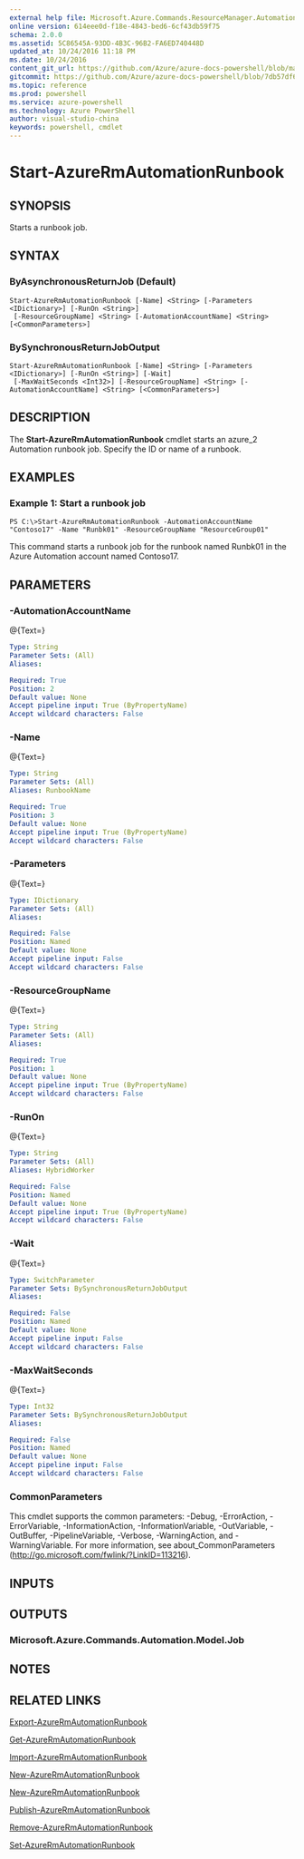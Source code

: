 ```yaml
---
external help file: Microsoft.Azure.Commands.ResourceManager.Automation.dll-Help.xml
online version: 614eee0d-f18e-4843-bed6-6cf43db59f75
schema: 2.0.0
ms.assetid: 5C86545A-93DD-4B3C-96B2-FA6ED740448D
updated_at: 10/24/2016 11:18 PM
ms.date: 10/24/2016
content_git_url: https://github.com/Azure/azure-docs-powershell/blob/master/azureps-cmdlets-docs/ResourceManager/AzureRM.Automation/v2.2.0/Start-AzureRMAutomationRunbook.md
gitcommit: https://github.com/Azure/azure-docs-powershell/blob/7db57df6b5e709a7c001e6de362a1240d7583ae8/azureps-cmdlets-docs/ResourceManager/AzureRM.Automation/v2.2.0/Start-AzureRMAutomationRunbook.md
ms.topic: reference
ms.prod: powershell
ms.service: azure-powershell
ms.technology: Azure PowerShell
author: visual-studio-china
keywords: powershell, cmdlet
---
```


# Start-AzureRmAutomationRunbook

## SYNOPSIS
Starts a runbook job.

## SYNTAX

### ByAsynchronousReturnJob (Default)
```
Start-AzureRmAutomationRunbook [-Name] <String> [-Parameters <IDictionary>] [-RunOn <String>]
 [-ResourceGroupName] <String> [-AutomationAccountName] <String> [<CommonParameters>]
```

### BySynchronousReturnJobOutput
```
Start-AzureRmAutomationRunbook [-Name] <String> [-Parameters <IDictionary>] [-RunOn <String>] [-Wait]
 [-MaxWaitSeconds <Int32>] [-ResourceGroupName] <String> [-AutomationAccountName] <String> [<CommonParameters>]
```

## DESCRIPTION
The **Start-AzureRmAutomationRunbook** cmdlet starts an azure_2 Automation runbook job.
Specify the ID or name of a runbook.

## EXAMPLES

### Example 1: Start a runbook job
```
PS C:\>Start-AzureRmAutomationRunbook -AutomationAccountName "Contoso17" -Name "Runbk01" -ResourceGroupName "ResourceGroup01"
```

This command starts a runbook job for the runbook named Runbk01 in the Azure Automation account named Contoso17.

## PARAMETERS

### -AutomationAccountName
@{Text=}

```yaml
Type: String
Parameter Sets: (All)
Aliases: 

Required: True
Position: 2
Default value: None
Accept pipeline input: True (ByPropertyName)
Accept wildcard characters: False
```

### -Name
@{Text=}

```yaml
Type: String
Parameter Sets: (All)
Aliases: RunbookName

Required: True
Position: 3
Default value: None
Accept pipeline input: True (ByPropertyName)
Accept wildcard characters: False
```

### -Parameters
@{Text=}

```yaml
Type: IDictionary
Parameter Sets: (All)
Aliases: 

Required: False
Position: Named
Default value: None
Accept pipeline input: False
Accept wildcard characters: False
```

### -ResourceGroupName
@{Text=}

```yaml
Type: String
Parameter Sets: (All)
Aliases: 

Required: True
Position: 1
Default value: None
Accept pipeline input: True (ByPropertyName)
Accept wildcard characters: False
```

### -RunOn
@{Text=}

```yaml
Type: String
Parameter Sets: (All)
Aliases: HybridWorker

Required: False
Position: Named
Default value: None
Accept pipeline input: True (ByPropertyName)
Accept wildcard characters: False
```

### -Wait
@{Text=}

```yaml
Type: SwitchParameter
Parameter Sets: BySynchronousReturnJobOutput
Aliases: 

Required: False
Position: Named
Default value: None
Accept pipeline input: False
Accept wildcard characters: False
```

### -MaxWaitSeconds
@{Text=}

```yaml
Type: Int32
Parameter Sets: BySynchronousReturnJobOutput
Aliases: 

Required: False
Position: Named
Default value: None
Accept pipeline input: False
Accept wildcard characters: False
```

### CommonParameters
This cmdlet supports the common parameters: -Debug, -ErrorAction, -ErrorVariable, -InformationAction, -InformationVariable, -OutVariable, -OutBuffer, -PipelineVariable, -Verbose, -WarningAction, and -WarningVariable. For more information, see about_CommonParameters (http://go.microsoft.com/fwlink/?LinkID=113216).

## INPUTS

## OUTPUTS

### Microsoft.Azure.Commands.Automation.Model.Job

## NOTES

## RELATED LINKS

[Export-AzureRmAutomationRunbook](.\Export-AzureRMAutomationRunbook.md)

[Get-AzureRmAutomationRunbook](.\Get-AzureRMAutomationRunbook.md)

[Import-AzureRmAutomationRunbook](.\Import-AzureRMAutomationRunbook.md)

[New-AzureRmAutomationRunbook](.\New-AzureRMAutomationRunbook.md)

[New-AzureRmAutomationRunbook](.\New-AzureRMAutomationRunbook.md)

[Publish-AzureRmAutomationRunbook](.\Publish-AzureRMAutomationRunbook.md)

[Remove-AzureRmAutomationRunbook](.\Remove-AzureRMAutomationRunbook.md)

[Set-AzureRmAutomationRunbook](.\Set-AzureRMAutomationRunbook.md)



